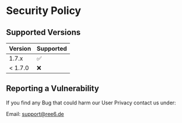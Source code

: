 # Security Policy

## Supported Versions

| Version | Supported          |
|---------| ------------------ |
| 1.7.x   | :white_check_mark: |
| < 1.7.0 | :x:                |

## Reporting a Vulnerability

If you find any Bug that could harm our User Privacy contact us under:

Email: support@ree6.de
